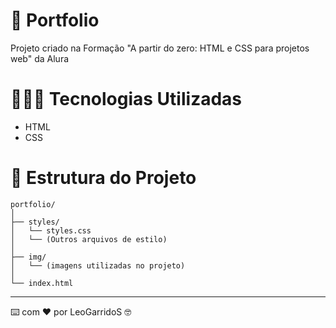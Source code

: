 # 📁 Portfolio
Projeto criado na Formação "A partir do zero: HTML e CSS para projetos web" da Alura

# 👨🏻‍💻 Tecnologias Utilizadas
- HTML
- CSS

# 🌳 Estrutura do Projeto

```
portfolio/
│
├── styles/
│   └── styles.css
│   └── (Outros arquivos de estilo)
│
├── img/
│   └── (imagens utilizadas no projeto)
│
└── index.html

```


---
⌨️ com ❤ por LeoGarridoS 🤓